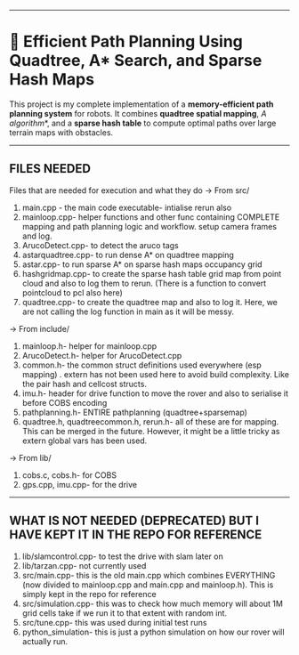 
---

# 🤖 Efficient Path Planning Using Quadtree, A* Search, and Sparse Hash Maps

This project is my complete implementation of a **memory-efficient path planning system** for robots. It combines **quadtree spatial mapping**, **A* algorithm**, and a **sparse hash table** to compute optimal paths over large terrain maps with obstacles.

---

## FILES NEEDED
Files that are needed for execution and what they do
-> From src/
  1. main.cpp - the main code executable- intialise rerun also
  2. mainloop.cpp- helper functions and other func containing COMPLETE mapping and path planning logic and workflow. setup camera frames and log.
  3. ArucoDetect.cpp- to detect the aruco tags
  4. astarquadtree.cpp- to run dense A* on quadtree mapping
  5. astar.cpp- to run sparse A* on sparse hash maps occupancy grid
  6. hashgridmap.cpp- to create the sparse hash table grid map from point cloud and also to log them to rerun. (There is a function to convert pointcloud to pcl also here)
  7. quadtree.cpp- to create the quadtree map and also to log it. Here, we are not calling the log function in main as it will be messy.

-> From include/
  1. mainloop.h- helper for mainloop.cpp
  2. ArucoDetect.h- helper for ArucoDetect.cpp
  3. common.h- the common struct definitions used everywhere (esp mapping) . extern has not been used here to avoid build complexity. Like the pair hash and cellcost structs.
  4. imu.h- header for drive function to move the rover and also to serialise it before COBS encoding
  5. pathplanning.h- ENTIRE pathplanning (quadtree+sparsemap)
  6. quadtree.h, quadtreecommon.h, rerun.h- all of these are for mapping. This can be merged in the future. However, it might be a little tricky as extern global vars has been used.

-> From lib/
  1. cobs.c, cobs.h- for COBS 
  2. gps.cpp, imu.cpp- for the drive

---

## WHAT IS NOT NEEDED (DEPRECATED) BUT I HAVE KEPT IT IN THE REPO FOR REFERENCE
1. lib/slamcontrol.cpp- to test the drive with slam later on 
2. lib/tarzan.cpp- not currently used
3. src/main.cpp- this is the old main.cpp which combines EVERYTHING (now divided to mainloop.cpp and main.cpp and mainloop.h). This is simply kept in the repo for reference
4. src/simulation.cpp- this was to check how much memory will about 1M grid cells take if we run it to that extent with random int.
5. src/tune.cpp- this was used during initial test runs 
6. python_simulation- this is just a python simulation on how our rover will actually run. 
